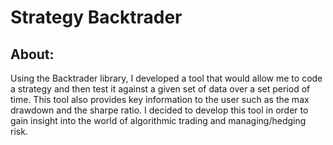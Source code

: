 # Strategy Backtrader 
## About:

Using the Backtrader library, I developed a tool that would allow me to code a strategy and then test it against a given set of data over a set period of time.
This tool also provides key information to the user such as the max drawdown and the sharpe ratio. I decided to develop this tool in order to gain insight into the world of algorithmic
trading and managing/hedging risk.

